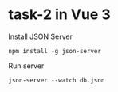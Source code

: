 # task-2 in Vue 3

Install JSON Server

```shell
npm install -g json-server
```

Run server 
```shell
json-server --watch db.json
```
